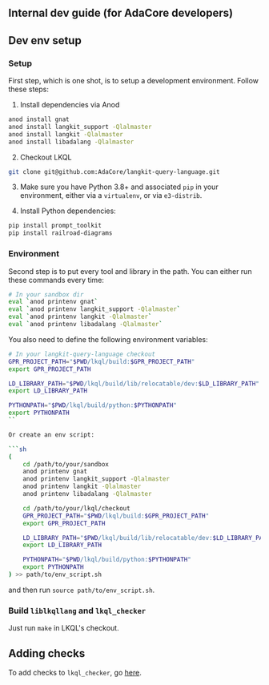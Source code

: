 Internal dev guide (for AdaCore developers)
-------------------------------------------

## Dev env setup

### Setup

First step, which is one shot, is to setup a development environment. Follow
these steps:

1. Install dependencies via Anod

```sh
anod install gnat
anod install langkit_support -Qlalmaster
anod install langkit -Qlalmaster
anod install libadalang -Qlalmaster
```

2. Checkout LKQL

```sh
git clone git@github.com:AdaCore/langkit-query-language.git
```

3. Make sure you have Python 3.8+ and associated `pip` in your environment,
   either via a `virtualenv`, or via `e3-distrib`.

4. Install Python dependencies:

```sh
pip install prompt_toolkit
pip install railroad-diagrams
```

### Environment

Second step is to put every tool and library in the path. You can either run
these commands every time:

```sh
# In your sandbox dir
eval `anod printenv gnat`
eval `anod printenv langkit_support -Qlalmaster`
eval `anod printenv langkit -Qlalmaster`
eval `anod printenv libadalang -Qlalmaster`
```

You also need to define the following environment variables:

```sh
# In your langkit-query-language checkout
GPR_PROJECT_PATH="$PWD/lkql/build:$GPR_PROJECT_PATH"
export GPR_PROJECT_PATH

LD_LIBRARY_PATH="$PWD/lkql/build/lib/relocatable/dev:$LD_LIBRARY_PATH"
export LD_LIBRARY_PATH

PYTHONPATH="$PWD/lkql/build/python:$PYTHONPATH"
export PYTHONPATH
``

Or create an env script:

```sh
(
    cd /path/to/your/sandbox
    anod printenv gnat
    anod printenv langkit_support -Qlalmaster
    anod printenv langkit -Qlalmaster
    anod printenv libadalang -Qlalmaster

    cd /path/to/your/lkql/checkout
    GPR_PROJECT_PATH="$PWD/lkql/build:$GPR_PROJECT_PATH"
    export GPR_PROJECT_PATH

    LD_LIBRARY_PATH="$PWD/lkql/build/lib/relocatable/dev:$LD_LIBRARY_PATH"
    export LD_LIBRARY_PATH

    PYTHONPATH="$PWD/lkql/build/python:$PYTHONPATH"
    export PYTHONPATH
) >> path/to/env_script.sh
```

and then run `source path/to/env_script.sh`.

### Build `liblkqllang` and `lkql_checker`

Just run `make` in LKQL's checkout.

## Adding checks

To add checks to `lkql_checker`, go [here](lkql_checker/).

